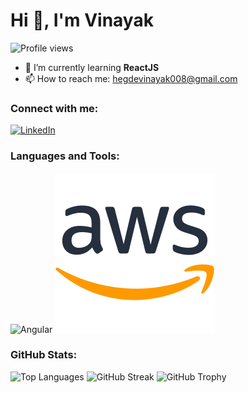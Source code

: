 # Hi 👋, I'm Vinayak

![Profile views](https://komarev.com/ghpvc/?username=vinayak-h&label=Profile%20views&color=0e75b6&style=flat)

- 🌱 I’m currently learning **ReactJS**
- 📫 How to reach me: [hegdevinayak008@gmail.com](mailto:hegdevinayak008@gmail.com)

### Connect with me:
[![LinkedIn](https://raw.githubusercontent.com/rahuldkjain/github-profile-readme-generator/master/src/images/icons/Social/linked-in-alt.svg)](https://www.linkedin.com/in/vinayak-hegde-5b5b7725)

### Languages and Tools:
![Angular](https://angular.io/assets/images/logos/angular/angular.svg)
![AWS](https://raw.githubusercontent.com/devicons/devicon/master/icons/amazonwebservices/amazonwebservices-original-wordmark.svg)
<!-- Add more tools and languages -->

### GitHub Stats:
![Top Languages](https://github-readme-stats.vercel.app/api/top-langs/?username=vinayak-h&layout=compact&theme=dark)
![GitHub Streak](https://github-readme-streak-stats.herokuapp.com/?user=vinayak-h&theme=dark)
![GitHub Trophy](https://github-profile-trophy.vercel.app/?username=vinayak-h&theme=dark)
